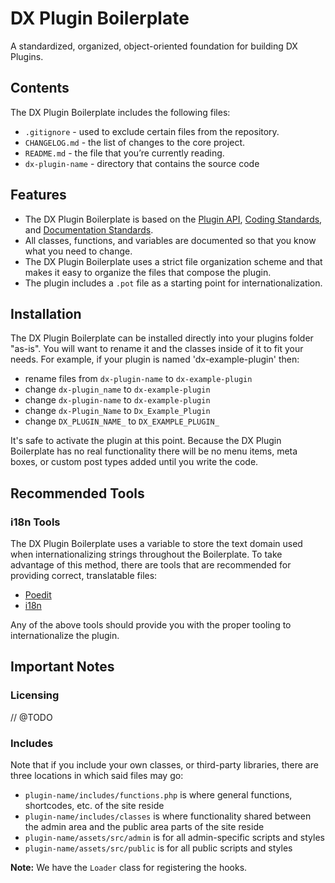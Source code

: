 # DX Plugin Boilerplate

A standardized, organized, object-oriented foundation for building DX Plugins.

## Contents

The DX Plugin Boilerplate includes the following files:

* `.gitignore` - used to exclude certain files from the repository.
* `CHANGELOG.md` - the list of changes to the core project.
* `README.md` - the file that you’re currently reading.
* `dx-plugin-name` - directory that contains the source code

## Features

* The DX Plugin Boilerplate is based on the [Plugin API](http://codex.wordpress.org/Plugin_API), [Coding Standards](https://developer.wordpress.org/coding-standards/), and [Documentation Standards](https://developer.wordpress.org/coding-standards/inline-documentation-standards/php/).
* All classes, functions, and variables are documented so that you know what you need to change.
* The DX Plugin Boilerplate uses a strict file organization scheme and that makes it easy to organize the files that compose the plugin.
* The plugin includes a `.pot` file as a starting point for internationalization.

## Installation

The DX Plugin Boilerplate can be installed directly into your plugins folder "as-is". You will want to rename it and the classes inside of it to fit your needs. For example, if your plugin is named 'dx-example-plugin' then:

* rename files from `dx-plugin-name` to `dx-example-plugin`
* change `dx-plugin_name` to `dx-example-plugin`
* change `dx-plugin-name` to `dx-example-plugin`
* change `dx-Plugin_Name` to `Dx_Example_Plugin`
* change `DX_PLUGIN_NAME_` to `DX_EXAMPLE_PLUGIN_`

It's safe to activate the plugin at this point. Because the DX Plugin Boilerplate has no real functionality there will be no menu items, meta boxes, or custom post types added until you write the code.

## Recommended Tools

### i18n Tools

The DX Plugin Boilerplate uses a variable to store the text domain used when internationalizing strings throughout the Boilerplate. To take advantage of this method, there are tools that are recommended for providing correct, translatable files:

* [Poedit](http://www.poedit.net/)
* [i18n](https://codex.wordpress.org/I18n_for_WordPress_Developers)

Any of the above tools should provide you with the proper tooling to internationalize the plugin.

## Important Notes

### Licensing

// @TODO

### Includes

Note that if you include your own classes, or third-party libraries, there are three locations in which said files may go:

* `plugin-name/includes/functions.php` is where general functions, shortcodes, etc. of the site reside
* `plugin-name/includes/classes` is where functionality shared between the admin area and the public area parts of the site reside
* `plugin-name/assets/src/admin` is for all admin-specific scripts and styles
* `plugin-name/assets/src/public` is for all public scripts and styles

**Note:** We have the `Loader` class for registering the hooks.